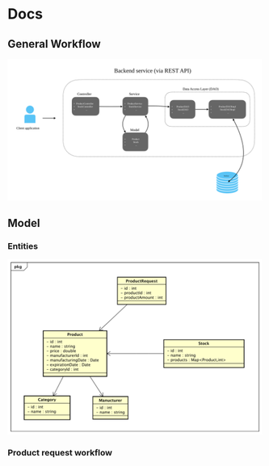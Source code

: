 # Docs

## General Workflow

![](./persist-work02.svg)

## Model

### Entities

![](./model-class-diagram.svg)

### Product request workflow

![]()

